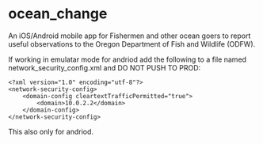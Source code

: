 # ocean_change

An iOS/Android mobile app for Fishermen and other ocean goers to report useful observations to the Oregon Department of Fish and Wildlife (ODFW).

If working in emulatar mode for andriod add the following to a file named network_security_config.xml and DO NOT PUSH TO PROD:

```
<?xml version="1.0" encoding="utf-8"?>
<network-security-config>
    <domain-config cleartextTrafficPermitted="true">
        <domain>10.0.2.2</domain>
    </domain-config>
</network-security-config>
```

This also only for andriod.